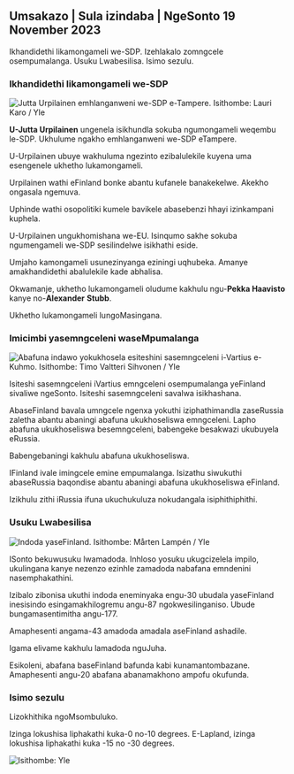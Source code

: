 ## Umsakazo \| Sula izindaba \| NgeSonto 19 November 2023

Ikhandidethi likamongameli we-SDP. Izehlakalo zomngcele osempumalanga. Usuku Lwabesilisa. Isimo sezulu.

### Ikhandidethi likamongameli we-SDP

![Jutta Urpilainen emhlanganweni we-SDP e-Tampere. Isithombe: Lauri Karo / Yle](https://images.cdn.yle.fi/image/upload/c_crop,h_3078,w_5472,x_0,y_536/ar_1.7777777777777777,c_fill,g_faces,h_p/0r_1.q_auto:eco/f_auto/fl_lossy/v1700390392/39-12029436559e5d3e7734)

**U-Jutta Urpilainen** ungenela isikhundla sokuba ngumongameli weqembu le-SDP. Ukhulume ngakho emhlanganweni we-SDP eTampere.

U-Urpilainen ubuye wakhuluma ngezinto ezibalulekile kuyena uma esengenele ukhetho lukamongameli.

Urpilainen wathi eFinland bonke abantu kufanele banakekelwe. Akekho ongasala ngemuva.

Uphinde wathi osopolitiki kumele bavikele abasebenzi hhayi izinkampani kuphela.

U-Urpilainen ungukhomishana we-EU. Isinqumo sakhe sokuba ngumengameli we-SDP sesilindelwe isikhathi eside.

Umjaho kamongameli usunezinyanga eziningi uqhubeka. Amanye amakhandidethi abalulekile kade abhalisa.

Okwamanje, ukhetho lukamongameli oludume kakhulu ngu-**Pekka Haavisto** kanye no-**Alexander** **Stubb**.

Ukhetho lukamongameli lungoMasingana.

### Imicimbi yasemngceleni waseMpumalanga

![Abafuna indawo yokukhosela esiteshini sasemngceleni i-Vartius e-Kuhmo. Isithombe: Timo Valtteri Sihvonen / Yle](https://images.cdn.yle.fi/image/upload/c_crop,h_2312,w_4110,x_1360,y_535/ar_1.7777777777777777,c_fill,0hp_7,whp_7./q_auto:eco/f_auto/fl_lossy/v1700313355/39-12026836558740e2c62a)

Isiteshi sasemngceleni iVartius emngceleni osempumalanga yeFinland sivaliwe ngeSonto. Isiteshi sasemngceleni savalwa isikhashana.

AbaseFinland bavala umngcele ngenxa yokuthi iziphathimandla zaseRussia zaletha abantu abaningi abafuna ukukhoseliswa emngceleni. Lapho abafuna ukukhoseliswa besemngceleni, babengeke besakwazi ukubuyela eRussia.

Babengebaningi kakhulu abafuna ukukhoseliswa.

IFinland ivale imingcele emine empumalanga. Isizathu siwukuthi abaseRussia baqondise abantu abaningi abafuna ukukhoseliswa eFinland.

Izikhulu zithi iRussia ifuna ukuchukuluza nokudangala isiphithiphithi.

### Usuku Lwabesilisa

![Indoda yaseFinland. Isithombe: Mårten Lampén / Yle](https://images.cdn.yle.fi/image/upload/c_crop,h_3375,w_6000,x_0,y_164/ar_1.7777777777777777,c_fill,g_faces_60,wh_1.q_auto:eco/f_auto/fl_lossy/v1700042381/39-1200843655493de62883)

ISonto bekuwusuku lwamadoda. Inhloso yosuku ukugcizelela impilo, ukulingana kanye nezenzo ezinhle zamadoda nabafana emndenini nasemphakathini.

Izibalo zibonisa ukuthi indoda eneminyaka engu-30 ubudala yaseFinland inesisindo esingamakhilogremu angu-87 ngokwesilinganiso. Ubude bungamasentimitha angu-177.

Amaphesenti angama-43 amadoda amadala aseFinland ashadile.

Igama elivame kakhulu lamadoda nguJuha.

Esikoleni, abafana baseFinland bafunda kabi kunamantombazane. Amaphesenti angu-20 abafana abanamakhono ampofu okufunda.

### Isimo sezulu

Lizokhithika ngoMsombuluko.

Izinga lokushisa liphakathi kuka-0 no-10 degrees. E-Lapland, izinga lokushisa liphakathi kuka -15 no -30 degrees.

![ Isithombe: Yle](https://images.cdn.yle.fi/image/upload/c_crop,h_1080,w_1919,x_0,y_0/ar_1.77777777777777777,c_fill,g_faces,h_6710/0_pq2uto.:eco/f_auto/fl_lossy/v1700408413/39-1203034655a2c36dc32d)